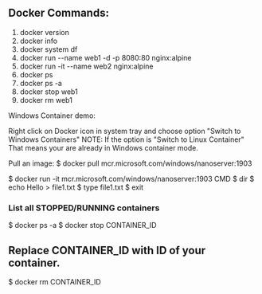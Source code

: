 ## Docker Commands:

1. docker version
2. docker info
3. docker system df
4. docker run --name web1 -d -p 8080:80 nginx:alpine
5. docker run -it --name web2 nginx:alpine
6. docker ps 
7. docker ps -a
8. docker stop web1
9. docker rm web1


Windows Container demo:

Right click on Docker icon in system tray and choose option 
    "Switch to Windows Containers"
    NOTE: If the option is "Switch to Linux Container"
          That means your are already in Windows container mode.

Pull an image:
$ docker pull mcr.microsoft.com/windows/nanoserver:1903

$ docker run -it mcr.microsoft.com/windows/nanoserver:1903 CMD
$ dir
$ echo Hello > file1.txt
$ type file1.txt
$ exit
### List all STOPPED/RUNNING containers
$ docker ps -a 
$ docker stop CONTAINER_ID
## Replace CONTAINER_ID with ID of your container.
$ docker rm CONTAINER_ID

